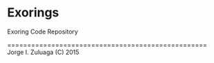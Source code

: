 # Exorings
Exoring Code Repository


==================================================
Jorge I. Zuluaga (C) 2015